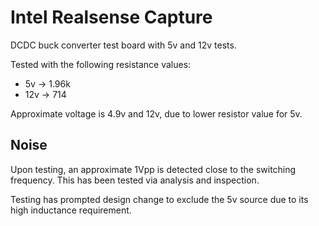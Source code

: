 # Intel Realsense Capture
  DCDC buck converter test board with 5v and 12v tests.

  Tested with the following resistance values:
  * 5v -> 1.96k
  * 12v -> 714

  Approximate voltage is 4.9v and 12v, due to lower resistor value for 5v.

## Noise
  Upon testing, an approximate 1Vpp is detected close to the switching frequency.  This
  has been tested via analysis and inspection.
  
  Testing has prompted design change to exclude the 5v source due to its high inductance requirement.

